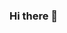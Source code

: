 ### Hi there 👋

<!--
**tarunvyas1/tarunvyas1** is a ✨ _special_ ✨ repository because its `README.md` (this file) appears on your GitHub profile.

Here are some ideas to get you started:

- 🔭 I’m currently working on ...my YouTube channel
- 🌱 I’m currently learning ... coding
- 👯 I’m looking to collaborate on ... website
- 🤔 I’m looking for help with ... you
- 💬 Ask me about ... youtube
- 📫 How to reach me: ...on youtube
- 😄 Pronouns: ...
- ⚡ Fun fact: ...
-->
